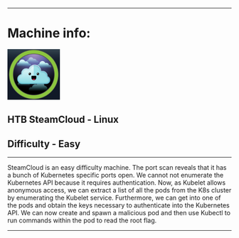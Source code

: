 
---

# Machine info:

![logo](./screenshots/logo.png)

## HTB SteamCloud - Linux

## Difficulty - Easy

---

SteamCloud is an easy difficulty machine. The port scan reveals that it has a bunch of Kubernetes specific ports open.
We cannot not enumerate the Kubernetes API because it requires authentication. Now, as Kubelet allows anonymous access,
we can extract a list of all the pods from the K8s cluster by enumerating the Kubelet service. Furthermore, we can get
into one of the pods and obtain the keys necessary to authenticate into the Kubernetes API. We can now create and spawn
a malicious pod and then use Kubectl to run commands within the pod to read the root flag.

---

